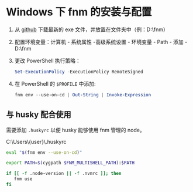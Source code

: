# Windows 下 fnm 的安装与配置

1. 从 [github](https://github.com/Schniz/fnm/releases) 下载最新的 exe 文件，并放置在文件夹中（例：D:\fnm）

2. 配置环境变量：计算机 - 系统属性  -高级系统设置 - 环境变量 - Path - 添加 - D:\fnm
   
3. 更改 PowerShell 执行策略：

   ```powershell
   Set-ExecutionPolicy -ExecutionPolicy RemoteSigned
   ```

4. 在 PowerShell 的 `$PROFILE` 中添加:

   ```powershell
   fnm env --use-on-cd | Out-String | Invoke-Expression
   ```

## 与 husky 配合使用

需要添加 `.huskyrc` 以便 husky 能够使用 fnm 管理的 node。

C:\Users\\{user}\\.huskyrc

```bash
eval "$(fnm env --use-on-cd)"

export PATH=$(cygpath $FNM_MULTISHELL_PATH):$PATH

if [[ -f .node-version || -f .nvmrc ]]; then
   fnm use
fi
```
